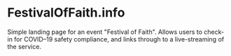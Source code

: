 # FestivalOfFaith.info
Simple landing page for an event "Festival of Faith". Allows users to check-in for COVID–19 safety compliance, and links through to a live-streaming of the service.
